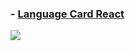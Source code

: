 ### - [Language Card React](https://yasinyagmur.github.io/languagecard-react/)
![](./image/languagescard-gif.gif)
